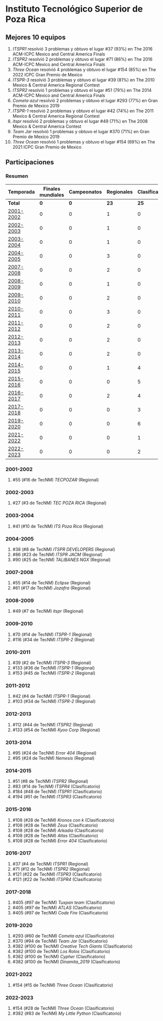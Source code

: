 ---
---

# Instituto Tecnológico Superior de Poza Rica

## Mejores 10 equipos

1. _ITSPR1_ resolvió 3 problemas y obtuvo el lugar #37 (93%) en The 2016 ACM-ICPC Mexico and Central America Finals
1. _ITSPR2_ resolvió 2 problemas y obtuvo el lugar #71 (86%) en The 2016 ACM-ICPC Mexico and Central America Finals
1. _Three Ocean_ resolvió 4 problemas y obtuvo el lugar #154 (85%) en The 2022 ICPC Gran Premio de Mexico
1. _ITSPR-3_ resolvió 3 problemas y obtuvo el lugar #39 (81%) en The 2010 Mexico & Central America Regional Contest
1. _ITSPR2_ resolvió 1 problemas y obtuvo el lugar #51 (79%) en The 2014 ACM-ICPC Mexico and Central America Finals
1. _Cometa azul_ resolvió 2 problemas y obtuvo el lugar #293 (77%) en Gran Premio de Mexico 2019
1. _ITSPR-1_ resolvió 2 problemas y obtuvo el lugar #42 (74%) en The 2011 Mexico & Central America Regional Contest
1. _itspr_ resolvió 2 problemas y obtuvo el lugar #49 (71%) en The 2008 Mexico & Central America Contest
1. _Team Jar_ resolvió 1 problemas y obtuvo el lugar #370 (71%) en Gran Premio de Mexico 2019
1. _Three Ocean_ resolvió 1 problemas y obtuvo el lugar #154 (69%) en The 2021 ICPC Gran Premio de Mexico

## Participaciones

### Resumen

| Temporada | Finales mundiales | Campeonatos | Regionales | Clasificatorios | Equipos |
| --- | --- | --- | --- | --- | --- |
| **Total** | **0** | **0** | **23** | **25** | **45** |
| [2001-2002](#2001-2002) | 0 | 0 | 1 | 0 | 1 |
| [2002-2003](#2002-2003) | 0 | 0 | 1 | 0 | 1 |
| [2003-2004](#2003-2004) | 0 | 0 | 1 | 0 | 1 |
| [2004-2005](#2004-2005) | 0 | 0 | 3 | 0 | 3 |
| [2007-2008](#2007-2008) | 0 | 0 | 2 | 0 | 2 |
| [2008-2009](#2008-2009) | 0 | 0 | 1 | 0 | 1 |
| [2009-2010](#2009-2010) | 0 | 0 | 2 | 0 | 2 |
| [2010-2011](#2010-2011) | 0 | 0 | 3 | 0 | 3 |
| [2011-2012](#2011-2012) | 0 | 0 | 2 | 0 | 2 |
| [2012-2013](#2012-2013) | 0 | 0 | 2 | 0 | 2 |
| [2013-2014](#2013-2014) | 0 | 0 | 2 | 0 | 2 |
| [2014-2015](#2014-2015) | 0 | 0 | 1 | 4 | 4 |
| [2015-2016](#2015-2016) | 0 | 0 | 0 | 5 | 5 |
| [2016-2017](#2016-2017) | 0 | 0 | 2 | 4 | 4 |
| [2017-2018](#2017-2018) | 0 | 0 | 0 | 3 | 3 |
| [2019-2020](#2019-2020) | 0 | 0 | 0 | 6 | 6 |
| [2021-2022](#2021-2022) | 0 | 0 | 0 | 1 | 1 |
| [2022-2023](#2022-2023) | 0 | 0 | 0 | 2 | 2 |

### 2001-2002

1. #55 (#16 de TecNM) _TECPOZAR_ (Regional)

### 2002-2003

1. #27 (#3 de TecNM) _TEC POZA RICA_ (Regional)

### 2003-2004

1. #41 (#10 de TecNM) _ITS Poza Rica_ (Regional)

### 2004-2005

1. #38 (#8 de TecNM) _ITSPR DEVELOPERS_ (Regional)
1. #86 (#23 de TecNM) _ITSPR JACM_ (Regional)
1. #90 (#25 de TecNM) _TALIBANES NGX_ (Regional)

### 2007-2008

1. #55 (#14 de TecNM) _Eclipse_ (Regional)
1. #61 (#17 de TecNM) _Jozafra_ (Regional)

### 2008-2009

1. #49 (#7 de TecNM) _itspr_ (Regional)

### 2009-2010

1. #70 (#14 de TecNM) _ITSPR-1_ (Regional)
1. #116 (#34 de TecNM) _ITSPR-2_ (Regional)

### 2010-2011

1. #39 (#2 de TecNM) _ITSPR-3_ (Regional)
1. #133 (#36 de TecNM) _ITSPR-1_ (Regional)
1. #153 (#45 de TecNM) _ITSPR-2_ (Regional)

### 2011-2012

1. #42 (#4 de TecNM) _ITSPR-1_ (Regional)
1. #103 (#34 de TecNM) _ITSPR-2_ (Regional)

### 2012-2013

1. #112 (#44 de TecNM) _ITSPR2_ (Regional)
1. #133 (#54 de TecNM) _Kyoo Corp_ (Regional)

### 2013-2014

1. #95 (#24 de TecNM) _Error 404_ (Regional)
1. #95 (#24 de TecNM) _Nemesis_ (Regional)

### 2014-2015

1. #51 (#8 de TecNM) _ITSPR2_ (Regional)
1. #83 (#14 de TecNM) _ITSPR4_ (Clasificatorio)
1. #184 (#48 de TecNM) _ITSPR1_ (Clasificatorio)
1. #194 (#51 de TecNM) _ITSPR3_ (Clasificatorio)

### 2015-2016

1. #108 (#28 de TecNM) _Kronos con k_ (Clasificatorio)
1. #108 (#28 de TecNM) _Zeus_ (Clasificatorio)
1. #108 (#28 de TecNM) _Arkadia_ (Clasificatorio)
1. #108 (#28 de TecNM) _Atlas_ (Clasificatorio)
1. #108 (#28 de TecNM) _Error 404_ (Clasificatorio)

### 2016-2017

1. #37 (#4 de TecNM) _ITSPR1_ (Regional)
1. #71 (#12 de TecNM) _ITSPR2_ (Regional)
1. #121 (#22 de TecNM) _ITSPR3_ (Clasificatorio)
1. #121 (#22 de TecNM) _ITSPR4_ (Clasificatorio)

### 2017-2018

1. #405 (#97 de TecNM) _Tuxpan team_ (Clasificatorio)
1. #405 (#97 de TecNM) _ATLAS_ (Clasificatorio)
1. #405 (#97 de TecNM) _Code Fire_ (Clasificatorio)

### 2019-2020

1. #293 (#60 de TecNM) _Cometa azul_ (Clasificatorio)
1. #370 (#94 de TecNM) _Team Jar_ (Clasificatorio)
1. #382 (#100 de TecNM) _Creative Tech Giants_ (Clasificatorio)
1. #382 (#100 de TecNM) _Los Rolos_ (Clasificatorio)
1. #382 (#100 de TecNM) _Cypher_ (Clasificatorio)
1. #382 (#100 de TecNM) _Dinamita_2019_ (Clasificatorio)

### 2021-2022

1. #154 (#15 de TecNM) _Three Ocean_ (Clasificatorio)

### 2022-2023

1. #154 (#28 de TecNM) _Three Ocean_ (Clasificatorio)
1. #382 (#83 de TecNM) _My Little Python_ (Clasificatorio)



